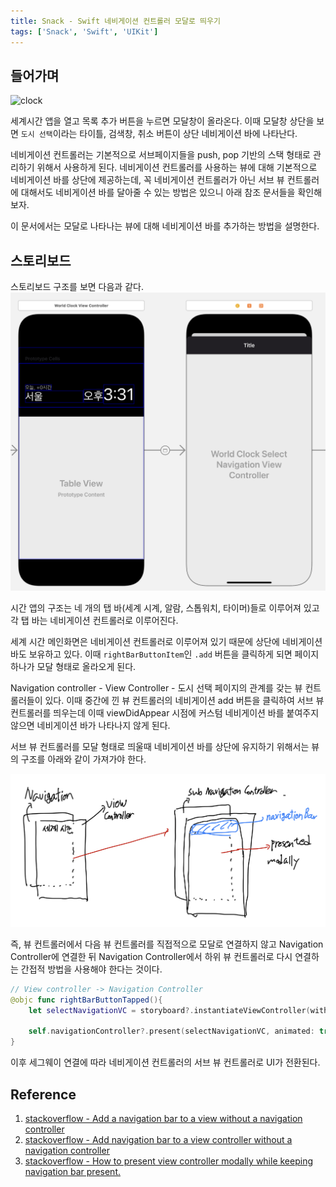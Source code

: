 ```yaml
---
title: Snack - Swift 네비게이션 컨트롤러 모달로 띄우기
tags: ['Snack', 'Swift', 'UIKit']
---
```


## 들어가며

![clock](../.vuepress/assets/snack/clock.gif)

세계시간 앱을 열고 목록 추가 버튼을 누르면 모달창이 올라온다. 이때 모달창 상단을 보면 `도시 선택`이라는 타이틀, 검색창, 취소 버튼이 상단 네비게이션 바에 나타난다.

네비게이션 컨트롤러는 기본적으로 서브페이지들을 push, pop 기반의 스택 형태로 관리하기 위해서 사용하게 된다. 네비게이션 컨트롤러를 사용하는 뷰에 대해 기본적으로 네비게이션 바를 상단에 제공하는데, 꼭 네비게이션 컨트롤러가 아닌 서브 뷰 컨트롤러에 대해서도 네비게이션 바를 달아줄 수 있는 방법은 있으니 아래 참조 문서들을 확인해보자.

이 문서에서는 모달로 나타나는 뷰에 대해 네비게이션 바를 추가하는 방법을 설명한다.

## 스토리보드

스토리보드 구조를 보면 다음과 같다.
![clock-story](../.vuepress/assets/snack/clock-story.png)

시간 앱의 구조는 네 개의 탭 바(세계 시계, 알람, 스톱워치, 타이머)들로 이루어져 있고 각 탭 바는 네비게이션 컨트롤러로 이루어진다.

세계 시간 메인화면은 네비게이션 컨트롤러로 이루어져 있기 때문에 상단에 네비게이션 바도 보유하고 있다. 이때 `rightBarButtonItem`인 `.add` 버튼을 클릭하게 되면 페이지 하나가 모달 형태로 올라오게 된다.

Navigation controller - View Controller - 도시 선택 페이지의 관계를 갖는 뷰 컨트롤러들이 있다. 이때 중간에 낀 뷰 컨트롤러의 네비게이션 add 버튼을 클릭하여 서브 뷰 컨트롤러를 띄우는데 이때 viewDidAppear 시점에 커스텀 네비게이션 바를 붙여주지 않으면 네비게이션 바가 나타나지 않게 된다.

서브 뷰 컨트롤러를 모달 형태로 띄울때 네비게이션 바를 상단에 유지하기 위해서는 뷰의 구조를 아래와 같이 가져가야 한다.

![navigation](../.vuepress/assets/snack/navigation.jpg)

즉, 뷰 컨트롤러에서 다음 뷰 컨트롤러를 직접적으로 모달로 연결하지 않고 Navigation Controller에 연결한 뒤 Navigation Controller에서 하위 뷰 컨트롤러로 다시 연결하는 간접적 방법을 사용해야 한다는 것이다.

```swift
// View controller -> Navigation Controller
@objc func rightBarButtonTapped(){
    let selectNavigationVC = storyboard?.instantiateViewController(withIdentifier: "WorldClockSelectNavigationController") as! WorldClockSelectNavigationViewController

    self.navigationController?.present(selectNavigationVC, animated: true)
}
```

이후 세그웨이 연결에 따라 네비게이션 컨트롤러의 서브 뷰 컨트롤러로 UI가 전환된다.

## Reference

1. [stackoverflow - Add a navigation bar to a view without a navigation controller](https://stackoverflow.com/questions/23859785/add-a-navigation-bar-to-a-view-without-a-navigation-controller)
2. [stackoverflow - Add navigation bar to a view controller without a navigation controller](https://stackoverflow.com/questions/38003427/add-navigation-bar-to-a-view-controller-without-a-navigation-controller)
3. [stackoverflow - How to present view controller modally while keeping navigation bar present.](https://stackoverflow.com/questions/47100596/how-to-present-view-controller-modally-while-keeping-navigation-bar-present-fo)
